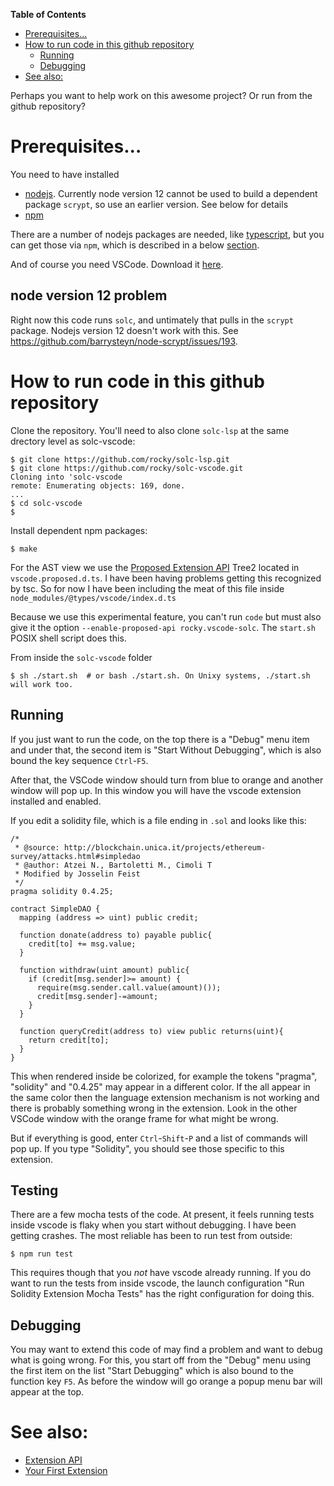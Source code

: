 <!-- markdown-toc start - Don't edit this section. Run M-x markdown-toc-refresh-toc -->
**Table of Contents**

- [Prerequisites...](#prerequisites)
- [How to run code in this github repository](#how-to-run-code-in-this-github-repository)
    - [Running](#running)
    - [Debugging](#debugging)
- [See also:](#see-also)

<!-- markdown-toc end -->
Perhaps you want to help work on this awesome project? Or run from the github repository?

# Prerequisites...

You need to have installed

* [nodejs](https://nodejs.org/en/). Currently node version 12 cannot be used to build a dependent package `scrypt`, so use an earlier version. See below for details
* [npm](https://www.npmjs.com/get-npm)

There are a number of nodejs packages are needed, like [typescript](https://www.typescriptlang.org/), but you can get those via `npm`,
which is described in a below [section](#how-to-run-code-in-this-github-repository).

And of course you need VSCode. Download it [here](https://code.visualstudio.com/download).

## node version 12 problem

Right now this code runs `solc`, and untimately that pulls in the `scrypt` package. Nodejs version 12 doesn't work with this. See https://github.com/barrysteyn/node-scrypt/issues/193.

# How to run code in this github repository

Clone the repository.
You'll need to also clone `solc-lsp` at the same drectory level as solc-vscode:

```console
$ git clone https://github.com/rocky/solc-lsp.git
$ git clone https://github.com/rocky/solc-vscode.git
Cloning into 'solc-vscode
remote: Enumerating objects: 169, done.
...
$ cd solc-vscode
$
```

Install dependent npm packages:

```console
$ make
```

For the AST view we use the [Proposed Extension API](https://code.visualstudio.com/updates/v1_29#_proposed-extension-apis) Tree2 located in `vscode.proposed.d.ts`.
I have been having problems getting this recognized by tsc. So for now I have been including the meat of this file inside `node_modules/@types/vscode/index.d.ts`

Because we use this experimental feature, you can't run `code` but must also give it the option `--enable-proposed-api rocky.vscode-solc`. The
`start.sh` POSIX shell script does this.

From inside the `solc-vscode` folder

```
$ sh ./start.sh  # or bash ./start.sh. On Unixy systems, ./start.sh will work too.
```

## Running

If you just want to run the code, on the top there is a "Debug" menu item and under that, the second item is "Start Without Debugging", which is also bound the key sequence `Ctrl`-`F5`.

After that, the VSCode window should turn from blue to orange and another window will pop up. In this window you will have the vscode extension installed and enabled.

If you edit a solidity file, which is a file ending in `.sol` and looks like this:

```solidity
/*
 * @source: http://blockchain.unica.it/projects/ethereum-survey/attacks.html#simpledao
 * @author: Atzei N., Bartoletti M., Cimoli T
 * Modified by Josselin Feist
 */
pragma solidity 0.4.25;

contract SimpleDAO {
  mapping (address => uint) public credit;

  function donate(address to) payable public{
    credit[to] += msg.value;
  }

  function withdraw(uint amount) public{
    if (credit[msg.sender]>= amount) {
      require(msg.sender.call.value(amount)());
      credit[msg.sender]-=amount;
    }
  }

  function queryCredit(address to) view public returns(uint){
    return credit[to];
  }
}
```

This when rendered inside be colorized, for example the tokens "pragma", "solidity" and "0.4.25" may appear in a different color. If the all appear in the same color then the language extension mechanism is not working and there is probably something wrong in the extension. Look in the other VSCode window with the orange frame for what might be wrong.

But if everything is good, enter `Ctrl`-`Shift`-`P` and a list of commands will pop up. If you type "Solidity", you should see those specific to this extension.

## Testing

There are a few mocha tests of the code. At present, it feels running tests inside vscode is flaky when you start without debugging. I have been getting crashes. The most reliable has been to run test from outside:

```shell
$ npm run test
```

This requires though that you _not_ have vscode already running. If you do want to run the tests from inside vscode, the launch configuration "Run Solidity Extension Mocha Tests" has the right configuration for doing this.


## Debugging

You may want to extend this code of may find a problem and want to debug what is going wrong. For this, you start off from the "Debug" menu using the first item on the list "Start Debugging" which is also bound to the function key `F5`. As before the window will go orange a popup menu bar will appear at the top.

# See also:

* [Extension API](https://code.visualstudio.com/api)
* [Your First Extension](https://code.visualstudio.com/api/get-started/your-first-extension)
